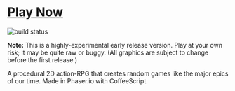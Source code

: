 # [Play Now](http://ashes999.github.io/soe)

![build status](https://travis-ci.org/ashes999/soe.svg?branch=master)

**Note:** This is a highly-experimental early release version. Play at your own risk; it may be quite raw or buggy. (All graphics are subject to change before the first release.)

A procedural 2D action-RPG that creates random games like the major epics of our time. Made in Phaser.io with CoffeeScript.
